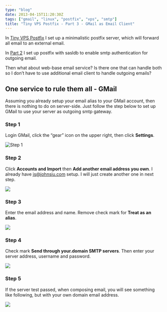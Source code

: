 ```yaml
---
type: "blog"
date: 2013-04-15T11:20:30Z
tags: ["gmail", "linux", "postfix", "vps", "smtp"]
title: "Tiny VPS Postfix - Part 3 - GMail as Email Client"
---
```


In [Tiny VPS Postfix](https://johnsiu.com/index.php/2012/12/06/tiny-vps-postfix/ "Tiny VPS Postfix") I set up a minimalistic postfix server, which will forward all email to an external email.
<!--more-->

In [Part 2](https://johnsiu.com/index.php/2013/04/15/tiny-vps-postfix-part-2-non-linux-outgoing-smtp-account/ "Tiny VPS Postfix – Part 2 – Non-Linux Outgoing SMTP Account") I set up postfix with sasldb to enable smtp authentication for outgoing email.

Then what about web-base email service? Is there one that can handle both so I don’t have to use additional email client to handle outgoing emails?

## One service to rule them all - GMail

Assuming you already setup your email alias to your GMail account, then there is nothing to do on server-side. Just follow the step below to set up GMail to use your server as outgoing smtp gateway.

### Step 1

Login GMail, click the “gear” icon on the upper right, then click **Settings**.

![Step 1](https://i2.wp.com/farm9.staticflickr.com/8520/8650475865_5c9095a544.jpg?resize=257%2C263)

### Step 2

Click **Accounts and Import** then **Add another email address you own**. I already have js@johnsiu.com setup. I will just create another one in next step.

![](https://i2.wp.com/farm9.staticflickr.com/8246/8651574124_7f057cee25.jpg?resize=500%2C269)

### Step 3

Enter the email address and name. Remove check mark for **Treat as an alias**.

![](https://i1.wp.com/farm9.staticflickr.com/8536/8650475631_0a146f5010_z.jpg?resize=579%2C257)

### Step 4

Check mark **Send through your.domain SMTP servers**. Then enter your server address, username and password.

![](https://i0.wp.com/farm9.staticflickr.com/8109/8651573886_e8f9e04aff_z.jpg?resize=579%2C367)

### Step 5

If the server test passed, when composing email, you will see something like following, but with your own domain email address.

![](https://i2.wp.com/farm9.staticflickr.com/8241/8652031864_bd0ff9259b.jpg?resize=366%2C177)
